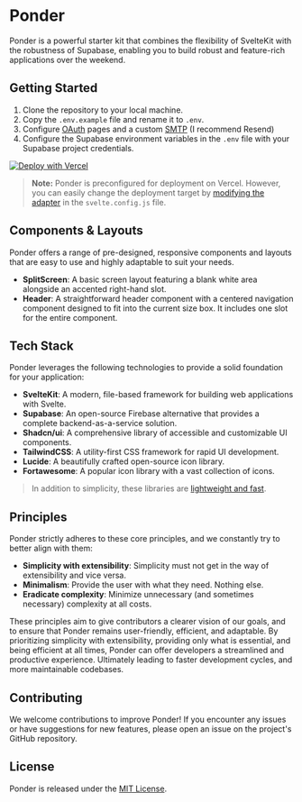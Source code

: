 # Ponder

Ponder is a powerful starter kit that combines the flexibility of SvelteKit with the robustness of Supabase, enabling you to build robust and feature-rich applications over the weekend.

## Getting Started

1. Clone the repository to your local machine.
2. Copy the `.env.example` file and rename it to `.env`.
3. Configure [OAuth](https://supabase.com/docs/guides/auth#social-auth) pages and a custom [SMTP](https://supabase.com/docs/guides/auth/auth-smtp) (I recommend Resend)
4. Configure the Supabase environment variables in the `.env` file with your Supabase project credentials.

[![Deploy with Vercel](https://vercel.com/button)](https://vercel.com/new/clone?repository-url=https%3A%2F%2Fgithub.com%2Fcowboycodr%2FPonder&env=PUBLIC_SUPABASE_URL,PUBLIC_SUPABASE_ANON_KEY&project-name=Ponder-vercel-deployment)

> **Note:** Ponder is preconfigured for deployment on Vercel. However, you can easily change the deployment target by [modifying the adapter](https://kit.svelte.dev/docs/adapters) in the `svelte.config.js` file.

## Components & Layouts

Ponder offers a range of pre-designed, responsive components and layouts that are easy to use and highly adaptable to suit your needs.

- **SplitScreen**: A basic screen layout featuring a blank white area alongside an accented right-hand slot.
- **Header**: A straightforward header component with a centered navigation component designed to fit into the current size box. It includes one slot for the entire component.

## Tech Stack

Ponder leverages the following technologies to provide a solid foundation for your application:

- **SvelteKit**: A modern, file-based framework for building web applications with Svelte.
- **Supabase**: An open-source Firebase alternative that provides a complete backend-as-a-service solution.
- **Shadcn/ui**: A comprehensive library of accessible and customizable UI components.
- **TailwindCSS**: A utility-first CSS framework for rapid UI development.
- **Lucide**: A beautifully crafted open-source icon library.
- **Fortawesome**: A popular icon library with a vast collection of icons.

> In addition to simplicity, these libraries are [lightweight and fast](https://pagespeed.web.dev/analysis/https-kit-fromkian-com/8742el3ywj?form_factor=mobile).

## Principles

Ponder strictly adheres to these core principles, and we constantly try to better align with them:

- **Simplicity with extensibility**: Simplicity must not get in the way of extensibility and vice versa.
- **Minimalism**: Provide the user with what they need. Nothing else.
- **Eradicate complexity**: Minimize unnecessary (and sometimes necessary) complexity at all costs.

These principles aim to give contributors a clearer vision of our goals, and to ensure that Ponder remains user-friendly, efficient, and adaptable. By prioritizing simplicity with extensibility, providing only what is essential, and being efficient at all times, Ponder can offer developers a streamlined and productive experience. Ultimately leading to faster development cycles, and more maintainable codebases.

## Contributing

We welcome contributions to improve Ponder! If you encounter any issues or have suggestions for new features, please open an issue on the project's GitHub repository.

## License

Ponder is released under the [MIT License](LICENSE).
